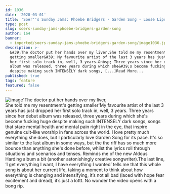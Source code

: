 ```yaml
---
id: 1036
date: '2020-03-01'
title: 'Soer''s Sunday Jams: Phoebe Bridgers - Garden Song - Loose Lips'
type: post
slug: soers-sunday-jams-phoebe-bridgers-garden-song
author: 164
banner:
  - imported/soers-sunday-jams-phoebe-bridgers-garden-song/image1036.jpeg
description: >-
  &#39;The doctor put her hands over my liver,She told me my resentment&#39;s
  getting smaller&#39; My favourite artist of the last 3 years has just dropped
  her first solo track in, well, 3 years.&nbsp; Three years since her debut
  album was released, three years during which she&#39;s become fucking huge
  despite making such INTENSELY dark songs, [...]Read More...
published: true
tags: feature
featured: false
---
```

![image](../imported/soers-sunday-jams-phoebe-bridgers-garden-song/image1036.jpeg)'The doctor put her hands over my liver,  
She told me my resentment's getting smaller'My favourite artist of the last 3 years has just dropped her first solo track in, well, 3 years. Three years since her debut album was released, three years during which she's become fucking huge despite making such INTENSELY dark songs, songs that stare mental health and mental pain right in the eye, that inspire genuine cult-like worship in fans across the world. I love pretty much everything she does, but I particularly love Garden Song for its pace. It's so similar to the last album in some ways, but the the riff has so much more bounce than anything she's done before, whilst the lyrics roll through situations and scenarios and tenses. Reminds me of the new Aldous Harding album a bit (another astonishingly creative songwriter).The last line, ‘I get everything I want, I have everything I wanted’ tells me that this whole song is about her current life, taking a moment to think about how everything is changing and intensifying, it’s not all bad (laced with hope fear excitement and dread), it’s just a lottt. No wonder the video opens with a bong rip.